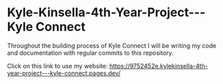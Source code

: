 # Kyle-Kinsella-4th-Year-Project---Kyle Connect
Throughout the building process of Kyle Connect I will be writing my code and documentation with regular commits to this repository.

Click on this link to use my website: https://9752452e.kylekinsella-4th-year-project---kyle-connect.pages.dev/
